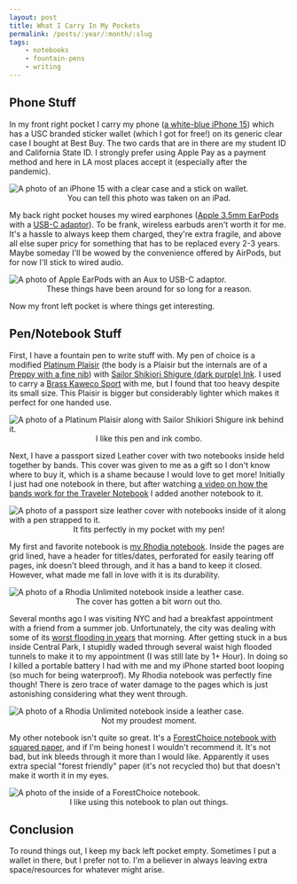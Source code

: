 ```yaml
---
layout: post
title: What I Carry In My Pockets
permalink: /posts/:year/:month/:slug
tags:
    - notebooks
    - fountain-pens
    - writing
---
```


## Phone Stuff

In my front right pocket I carry my phone ([a white-blue iPhone 15](https://www.apple.com/shop/buy-iphone/iphone-15/6.1-inch-display-128gb-blue-unlocked)) which has a USC branded sticker wallet (which I got for free!) on its generic clear case I bought at Best Buy. The two cards that are in there are my student ID and California State ID. I strongly prefer using Apple Pay as a payment method and here in LA most places accept it (especially after the pandemic).

<picture>
    <source srcset="https://ik.imagekit.io/jlo64/www_julianlopez_net/2023-11-28-what-i-carry-in-my-pockets/_IMG_0289_rWYtnCzDE.jpg?tr=w-720,f-webp," type="image/webp">
    <img src="https://ik.imagekit.io/jlo64/www_julianlopez_net/2023-11-28-what-i-carry-in-my-pockets/_IMG_0289_rWYtnCzDE.jpg?tr=w-480" alt="A photo of an iPhone 15 with a clear case and a stick on wallet." class="blog_image" title="A photo of an iPhone 15 with a clear case and a stick on wallet.">
    <figcaption style="text-align:center">You can tell this photo was taken on an iPad.</figcaption>
 </picture>

My back right pocket houses my wired earphones ([Apple 3.5mm EarPods](https://www.apple.com/shop/product/MNHF2AM/A/earpods-35mm-headphone-plug) with a [USB-C adaptor](https://www.apple.com/shop/product/MU7E2AM/A/usb-c-to-35-mm-headphone-jack-adapter)). To be frank, wireless earbuds aren't worth it for me. It's a hassle to always keep them charged, they're extra fragile, and above all else super pricy for something that has to be replaced every 2-3 years. Maybe someday I'll be wowed by the convenience offered by AirPods, but for now I'll stick to wired audio.

<picture>
    <source srcset="https://ik.imagekit.io/jlo64/www_julianlopez_net/2023-11-28-what-i-carry-in-my-pockets/_IMG_1200_YO09keCe6.jpg?tr=w-720,f-webp," type="image/webp">
    <img src="https://ik.imagekit.io/jlo64/www_julianlopez_net/2023-11-28-what-i-carry-in-my-pockets/_IMG_1200_YO09keCe6.jpg?tr=w-480" alt="A photo of Apple EarPods with an Aux to USB-C adaptor." class="blog_image" title="A photo of Apple EarPods with an Aux to USB-C adaptor.">
    <figcaption style="text-align:center">These things have been around for so long for a reason.</figcaption>
 </picture>

Now my front left pocket is where things get interesting.

## Pen/Notebook Stuff

First, I have a fountain pen to write stuff with. My pen of choice is a modified [Platinum Plaisir](https://www.jetpens.com/Platinum-Plaisir-Fountain-Pen-Blue-03-Fine-Nib/pd/5985) (the body is a Plaisir but the internals are of a [Preppy with a fine nib](https://www.jetpens.com/Platinum-Preppy-Wa-Modern-Maki-e-Fountain-Pen-Shima-to-Tomoe-03-Fine-Nib-Limited-Edition/pd/37601)) with [Sailor Shikiori Shigure (dark purple) Ink](https://www.jetpens.com/Sailor-Shikiori-Shigure-Ink-Rain-Showers-Izayoi-no-Yume-20-ml-Bottle/pd/22562). I used to carry a [Brass Kaweco Sport](https://www.jetpens.com/Kaweco-Brass-Sport-Fountain-Pen-Fine-Nib/pd/13984) with me, but I found that too heavy despite its small size. This Plaisir is bigger but considerably lighter which makes it perfect for one handed use.

<picture>
    <source srcset="https://ik.imagekit.io/jlo64/www_julianlopez_net/2023-11-28-what-i-carry-in-my-pockets/_IMG_1201_xvqtFXJb-.jpg?tr=w-720,f-webp," type="image/webp">
    <img src="https://ik.imagekit.io/jlo64/www_julianlopez_net/2023-11-28-what-i-carry-in-my-pockets/_IMG_1201_xvqtFXJb-.jpg?tr=w-480" alt="A photo of a Platinum Plaisir along with Sailor Shikiori Shigure ink behind it." class="blog_image" title="A photo of a Platinum Plaisir along with Sailor Shikiori Shigure ink behind it.">
    <figcaption style="text-align:center">I like this pen and ink combo.</figcaption>
 </picture>

Next, I have a passport sized Leather cover with two notebooks inside held together by bands. This cover was given to me as a gift so I don't know where to buy it, which is a shame because I would love to get more! Initially I just had one notebook in there, but after watching [a video on how the bands work for the Traveler Notebook](https://youtu.be/bq0wud7wJi4?si=H-nNChbvjuQuzszf&t=130) I added another notebook to it.

<picture>
    <source srcset="https://ik.imagekit.io/jlo64/www_julianlopez_net/2023-11-28-what-i-carry-in-my-pockets/_IMG_1198_z_-SACxTD.jpg?tr=w-720,f-webp," type="image/webp">
    <img src="https://ik.imagekit.io/jlo64/www_julianlopez_net/2023-11-28-what-i-carry-in-my-pockets/_IMG_1198_z_-SACxTD.jpg?tr=w-480" alt="A photo of a passport size leather cover with notebooks inside of it along with a pen strapped to it." class="blog_image" title="A photo of a passport size leather cover with notebooks inside of it along with a pen strapped to it.">
    <figcaption style="text-align:center">It fits perfectly in my pocket with my pen!</figcaption>
 </picture>

My first and favorite notebook is [my Rhodia notebook](https://www.jetpens.com/Rhodia-Unlimited-Notebook-Pocket-3.5-x-5.5-Lined-Black/pd/10781). Inside the pages are grid lined, have a header for titles/dates, perforated for easily tearing off pages, ink doesn't bleed through, and it has a band to keep it closed.  However, what made me fall in love with it is its durability. 

<picture>
    <source srcset="https://ik.imagekit.io/jlo64/www_julianlopez_net/2023-11-28-what-i-carry-in-my-pockets/_IMG_1197_vUuLMXnjz.jpg?tr=w-720,f-webp," type="image/webp">
    <img src="https://ik.imagekit.io/jlo64/www_julianlopez_net/2023-11-28-what-i-carry-in-my-pockets/_IMG_1197_vUuLMXnjz.jpg?tr=w-480" alt="A photo of a Rhodia Unlimited notebook inside a leather case." class="blog_image" title="A photo of a Rhodia Unlimited notebook inside a leather case.">
    <figcaption style="text-align:center">The cover has gotten a bit worn out tho.</figcaption>
 </picture>

Several months ago I was visiting NYC and had a breakfast appointment with a friend from a summer job. Unfortunately, the city was dealing with some of its [worst flooding in years](https://www.bbc.com/news/live/world-us-canada-66963276) that morning. After getting stuck in a bus inside Central Park, I stupidly waded through several waist high flooded tunnels to make it to my appointment (I was still late by 1+ Hour). In doing so I killed a portable battery I had with me and my iPhone started boot looping (so much for being waterproof). My Rhodia notebook was perfectly fine though! There is zero trace of water damage to the pages which is just astonishing considering what they went through.

<picture>
    <source srcset="https://ik.imagekit.io/jlo64/www_julianlopez_net/2023-11-28-what-i-carry-in-my-pockets/_tunnel_photo_75SWjN09P.jpeg?tr=w-720,f-webp," type="image/webp">
    <img src="https://ik.imagekit.io/jlo64/www_julianlopez_net/2023-11-28-what-i-carry-in-my-pockets/_tunnel_photo_75SWjN09P.jpeg?tr=w-480" alt="A photo of a Rhodia Unlimited notebook inside a leather case." class="blog_image" title="A photo of a Rhodia Unlimited notebook inside a leather case.">
    <figcaption style="text-align:center">Not my proudest moment.</figcaption>
 </picture>

My other notebook isn't quite so great. It's a [ForestChoice notebook with squared paper](https://pencils.com/products/forestchoice-small-flex-notebook-triple-set?variant=23948024053860), and if I'm being honest I wouldn't recommend it. It's not bad, but ink bleeds through it more than I would like. Apparently it uses extra special "forest friendly" paper (it's not recycled tho) but that doesn't make it worth it in my eyes.

<picture>
    <source srcset="https://ik.imagekit.io/jlo64/www_julianlopez_net/2023-11-28-what-i-carry-in-my-pockets/_IMG_1202_LgxSuFEAPu.jpg?tr=w-720,f-webp," type="image/webp">
    <img src="https://ik.imagekit.io/jlo64/www_julianlopez_net/2023-11-28-what-i-carry-in-my-pockets/_IMG_1202_LgxSuFEAPu.jpg?tr=w-480" alt="A photo of the inside of a ForestChoice notebook." class="blog_image" title="A photo of the inside of a ForestChoice notebook.">
    <figcaption style="text-align:center">I like using this notebook to plan out things.</figcaption>
 </picture>

## Conclusion

To round things out, I keep my back left pocket empty. Sometimes I put a wallet in there, but I prefer not to. I'm a believer in always leaving extra space/resources for whatever might arise. 